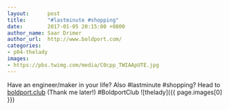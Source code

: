 ```yaml
---
layout:      post
title:       "#lastminute #shopping"
date:        2017-01-05 20:15:00 +0800
author_name: Saar Drimer
author_url:  http://www.boldport.com/
categories:
- p04-thelady
images:
- https://pbs.twimg.com/media/C0cpp_TWIAApUTE.jpg
---
```


Have an engineer/maker in your life? Also #lastminute #shopping? Head to
[boldport.club](http://boldport.club)
(Thank me later!) #BoldportClub
![thelady]({{ page.images[0] }})
